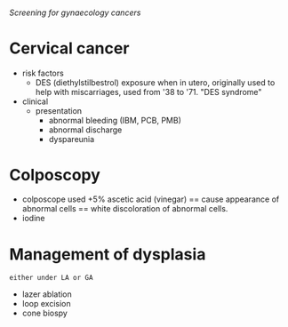 ###### Screening for gynaecology cancers

# Cervical cancer
- risk factors
    + DES (diethylstilbestrol) exposure when in utero, originally used to help with miscarriages, used from '38 to '71. "DES syndrome" 
- clinical
    + presentation
        * abnormal bleeding (IBM, PCB, PMB)
        * abnormal discharge
        * dyspareunia

# Colposcopy
- colposcope used +5% ascetic acid (vinegar) == cause appearance of abnormal cells == white discoloration of abnormal cells.
- iodine

# Management of dysplasia  
    either under LA or GA
- lazer ablation
- loop excision
- cone biospy